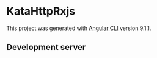 # KataHttpRxjs

This project was generated with [Angular CLI](https://github.com/angular/angular-cli) version 9.1.1.

## Development server

